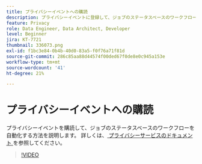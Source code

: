 ```yaml
---
title: プライバシーイベントへの購読
description: プライバシーイベントに登録して、ジョブのステータスベースのワークフローを自動化する方法を説明します。
feature: Privacy
role: Data Engineer, Data Architect, Developer
level: Beginner
jira: KT-7721
thumbnail: 336073.png
exl-id: f1bc3e84-0b4b-40d0-83a5-f0f76a71f81d
source-git-commit: 286c85aa88d44574f00ded67f0de8e0c945a153e
workflow-type: tm+mt
source-wordcount: '41'
ht-degree: 21%

---
```



# プライバシーイベントへの購読

プライバシーイベントを購読して、ジョブのステータスベースのワークフローを自動化する方法を説明します。 詳しくは、[ プライバシーサービスのドキュメント ](https://experienceleague.adobe.com/docs/experience-platform/privacy/home.html?lang=ja) を参照してください。

>[!VIDEO](https://video.tv.adobe.com/v/336073?learn=on&enablevpops)

